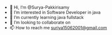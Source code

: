 - 👋 Hi, I’m @Surya-Pakkirisamy
- 👀 I’m interested in Software Developer in java
- 🌱 I’m currently learning java fullstack
- 💞️ I’m looking to collaborate on 
- 📫 How to reach me suriya15062001@gmail.com

<!---
Surya-Pakkirisamy/Surya-Pakkirisamy is a ✨ special ✨ repository because its `README.md` (this file) appears on your GitHub profile.
You can click the Preview link to take a look at your changes.
--->
